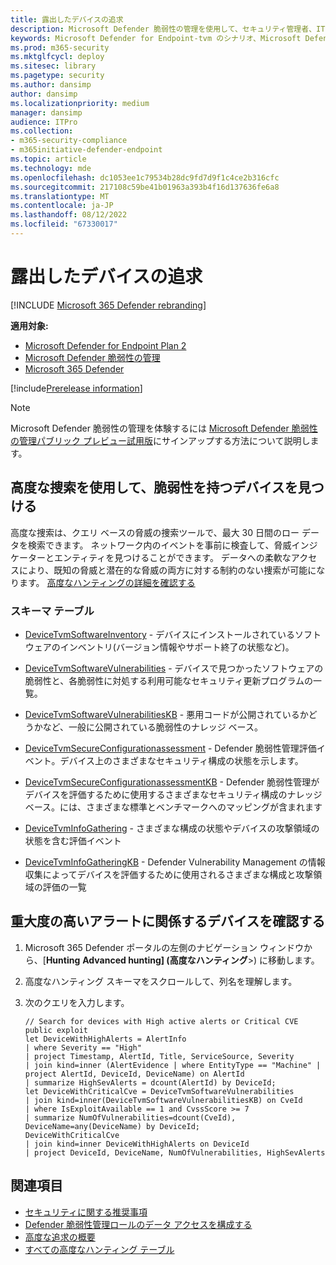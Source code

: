 ```yaml
---
title: 露出したデバイスの追求
description: Microsoft Defender 脆弱性の管理を使用して、セキュリティ管理者、IT 管理者、SecOps の共同作業を支援する方法について説明します。
keywords: Microsoft Defender for Endpoint-tvm のシナリオ、Microsoft Defender for Endpoint、tvm、tvm のシナリオ、脅威&脆弱性の露出を減らす、脅威と脆弱性を減らす、セキュリティ構成を改善する、Microsoft Secure Score for Devices を増やす、脅威&脆弱性を増やす Microsoft Secure Score for Devices、Microsoft Secure Score for Devices,exposure score, security controls,Microsoft Defender 脆弱性の管理, mdvm
ms.prod: m365-security
ms.mktglfcycl: deploy
ms.sitesec: library
ms.pagetype: security
ms.author: dansimp
author: dansimp
ms.localizationpriority: medium
manager: dansimp
audience: ITPro
ms.collection:
- m365-security-compliance
- m365initiative-defender-endpoint
ms.topic: article
ms.technology: mde
ms.openlocfilehash: dc1053ee1c79534b28dc9fd7d9f1c4ce2b316cfc
ms.sourcegitcommit: 217108c59be41b01963a393b4f16d137636fe6a8
ms.translationtype: MT
ms.contentlocale: ja-JP
ms.lasthandoff: 08/12/2022
ms.locfileid: "67330017"
---
```

# <a name="hunt-for-exposed-devices"></a>露出したデバイスの追求

[!INCLUDE [Microsoft 365 Defender rebranding](../../includes/microsoft-defender.md)]

**適用対象:**

- [Microsoft Defender for Endpoint Plan 2](https://go.microsoft.com/fwlink/?linkid=2154037)
- [Microsoft Defender 脆弱性の管理](index.yml)
- [Microsoft 365 Defender](https://go.microsoft.com/fwlink/?linkid=2118804)

[!include[Prerelease information](../../includes/prerelease.md)]

>[!Note]
> Microsoft Defender 脆弱性の管理を体験するには [Microsoft Defender 脆弱性の管理パブリック プレビュー試用版](../defender-vulnerability-management/get-defender-vulnerability-management.md)にサインアップする方法について説明します。

## <a name="use-advanced-hunting-to-find-devices-with-vulnerabilities"></a>高度な捜索を使用して、脆弱性を持つデバイスを見つける

高度な捜索は、クエリ ベースの脅威の捜索ツールで、最大 30 日間のロー データを検索できます。 ネットワーク内のイベントを事前に検査して、脅威インジケーターとエンティティを見つけることができます。 データへの柔軟なアクセスにより、既知の脅威と潜在的な脅威の両方に対する制約のない捜索が可能になります。 [高度なハンティングの詳細を確認する](../defender-endpoint/advanced-hunting-overview.md)

### <a name="schema-tables"></a>スキーマ テーブル

- [DeviceTvmSoftwareInventory](../defender/advanced-hunting-devicetvmsoftwareinventory-table.md) - デバイスにインストールされているソフトウェアのインベントリ(バージョン情報やサポート終了の状態など)。

- [DeviceTvmSoftwareVulnerabilities](../defender/advanced-hunting-devicetvmsoftwarevulnerabilities-table.md) - デバイスで見つかったソフトウェアの脆弱性と、各脆弱性に対処する利用可能なセキュリティ更新プログラムの一覧。
- [DeviceTvmSoftwareVulnerabilitiesKB](../defender/advanced-hunting-devicetvmsoftwarevulnerabilitieskb-table.md) - 悪用コードが公開されているかどうかなど、一般に公開されている脆弱性のナレッジ ベース。

- [DeviceTvmSecureConfigurationassessment](../defender/advanced-hunting-devicetvmsecureconfigurationassessment-table.md) - Defender 脆弱性管理評価イベント。デバイス上のさまざまなセキュリティ構成の状態を示します。

- [DeviceTvmSecureConfigurationassessmentKB](../defender/advanced-hunting-devicetvmsecureconfigurationassessmentkb-table.md) - Defender 脆弱性管理がデバイスを評価するために使用するさまざまなセキュリティ構成のナレッジ ベース。には、さまざまな標準とベンチマークへのマッピングが含まれます
- [DeviceTvmInfoGathering](../defender/advanced-hunting-devicetvminfogathering-table.md) - さまざまな構成の状態やデバイスの攻撃領域の状態を含む評価イベント
- [DeviceTvmInfoGatheringKB](../defender/advanced-hunting-devicetvminfogatheringkb-table.md) - Defender Vulnerability Management の情報収集によってデバイスを評価するために使用されるさまざまな構成と攻撃領域の評価の一覧

## <a name="check-which-devices-are-involved-in-high-severity-alerts"></a>重大度の高いアラートに関係するデバイスを確認する

1. Microsoft 365 Defender ポータルの左側のナビゲーション ウィンドウから、[**Hunting** **Advanced hunting] (高度なハンティング**\>) に移動します。

2. 高度なハンティング スキーマをスクロールして、列名を理解します。

3. 次のクエリを入力します。

    ```kusto
    // Search for devices with High active alerts or Critical CVE public exploit
    let DeviceWithHighAlerts = AlertInfo
    | where Severity == "High"
    | project Timestamp, AlertId, Title, ServiceSource, Severity
    | join kind=inner (AlertEvidence | where EntityType == "Machine" | project AlertId, DeviceId, DeviceName) on AlertId
    | summarize HighSevAlerts = dcount(AlertId) by DeviceId;
    let DeviceWithCriticalCve = DeviceTvmSoftwareVulnerabilities
    | join kind=inner(DeviceTvmSoftwareVulnerabilitiesKB) on CveId
    | where IsExploitAvailable == 1 and CvssScore >= 7
    | summarize NumOfVulnerabilities=dcount(CveId),
    DeviceName=any(DeviceName) by DeviceId;
    DeviceWithCriticalCve
    | join kind=inner DeviceWithHighAlerts on DeviceId
    | project DeviceId, DeviceName, NumOfVulnerabilities, HighSevAlerts
    ```

## <a name="related-topics"></a>関連項目

- [セキュリティに関する推奨事項](tvm-security-recommendation.md)
- [Defender 脆弱性管理ロールのデータ アクセスを構成する](../defender-endpoint/user-roles.md#create-roles-and-assign-the-role-to-an-azure-active-directory-group)
- [高度な追求の概要](/windows/security/threat-protection/microsoft-defender-atp/advanced-hunting-overview)
- [すべての高度なハンティング テーブル](/microsoft-365/security/defender-endpoint/advanced-hunting-schema-reference)
